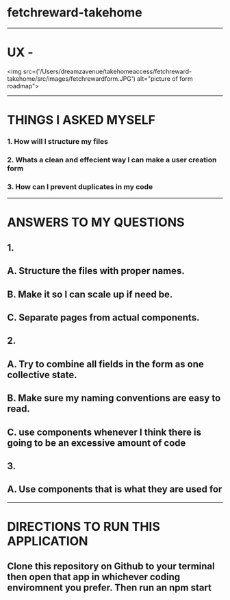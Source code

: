 # fetchreward-takehome

________
# UX - 
<img src=('/Users/dreamzavenue/takehomeaccess/fetchreward-takehome/src/images/fetchrewardform.JPG') alt="picture of form roadmap">

________
# THINGS I ASKED MYSELF
### 1. How will I structure my files
### 2. Whats a clean and effecient way I can make a user creation form
### 3. How can I prevent duplicates in my code
__________
# ANSWERS TO MY QUESTIONS
## 1.
## A. Structure the files with proper names. 
## B. Make it so I can scale up if need be.
## C. Separate pages from actual components.

## 2.
## A. Try to combine all fields in the form as one collective state.
## B. Make sure my naming conventions are easy to read.
## C. use components whenever I think there is going to be an excessive amount of code


## 3.
## A. Use components that is what they are used for
____________

# DIRECTIONS TO RUN THIS APPLICATION
## Clone this repository on Github to your terminal then open that app in whichever coding enviromnent you prefer. Then run an npm start


